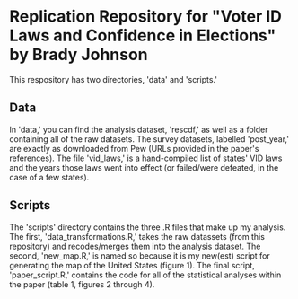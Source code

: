 # Replication Repository for "Voter ID Laws and Confidence in Elections" by Brady Johnson

This respository has two directories, 'data' and 'scripts.'

## Data
In 'data,' you can find the analysis dataset, 'rescdf,' as well as a folder containing all of the raw datasets. The survey datasets, labelled 'post_year,' are exactly as downloaded from Pew (URLs provided in the paper's references). The file 'vid_laws,' is a hand-compiled list of states' VID laws and the years those laws went into effect (or failed/were defeated, in the case of a few states).

## Scripts
The 'scripts' directory contains the three .R files that make up my analysis. The first, 'data_transformations.R,' takes the raw datassets (from this repository) and recodes/merges them into the analysis dataset. The second, 'new_map.R,' is named so because it is my new(est) script for generating the map of the United States (figure 1). The final script, 'paper_script.R,' contains the code for all of the statistical analyses within the paper (table 1, figures 2 through 4).
